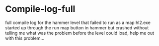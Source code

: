 # Compile-log-full
full compile log for the hammer level that failed to run as a map
hl2.exe started up through the run map button in hammer but crashed without telling me what was the problem before the level could load, help me out with this problem...
